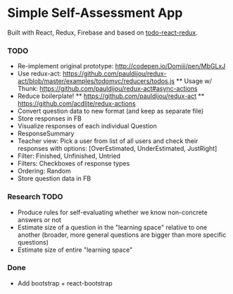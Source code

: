 # Simple Self-Assessment App
Built with React, Redux, Firebase and based on [todo-react-redux](https://github.com/r-park/todo-react-redux).


### TODO
* Re-implement original prototype: http://codepen.io/Domiii/pen/MbGLxJ
* Use redux-act: https://github.com/pauldijou/redux-act/blob/master/examples/todomvc/reducers/todos.js
** Usage w/ Thunk: https://github.com/pauldijou/redux-act#async-actions
* Reduce boilerplate!
** https://github.com/pauldijou/redux-act
** https://github.com/acdlite/redux-actions
* Convert question data to new format (and keep as separate file)
* Store responses in FB
* Visualize responses of each individual Question
* ResponseSummary
* Teacher view: Pick a user from list of all users and check their responses with options: [OverEstimated, UnderEstimated, JustRight]
* Filter: Finished, Unfinished, Untried
* Filters: Checkboxes of response types
* Ordering: Random
* Store question data in FB

### Research TODO
* Produce rules for self-evaluating whether we know non-concrete answers or not
* Estimate size of a question in the "learning space" relative to one another (broader, more general questions are bigger than more specific questions)
* Estimate size of entire "learning space"


### Done
* Add bootstrap + react-bootstrap
